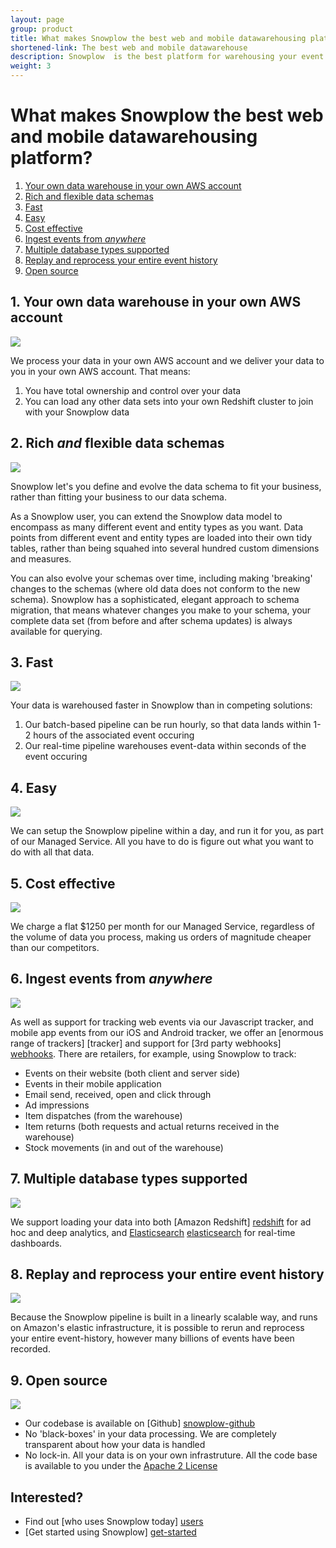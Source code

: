 ```yaml
---
layout: page
group: product
title: What makes Snowplow the best web and mobile datawarehousing platform
shortened-link: The best web and mobile datawarehouse
description: Snowplow  is the best platform for warehousing your event (including web and mobile data).
weight: 3
---
```


# What makes Snowplow the best web and mobile datawarehousing platform?

1. [Your own data warehouse in your own AWS account](#your-own-datawarehouse)
2. [Rich and flexible data schemas](#rich-and-flexible-data-schemas)
3. [Fast](#fast)
4. [Easy](#easy)
5. [Cost effective](#cost-effective)
6. [Ingest events from *anywhere*](#ingest-events-from-anywhere)
7. [Multiple database types supported](#multiple-storage-targets-supported)
8. [Replay and reprocess your entire event history](#replay-and-reprocess)
9. [Open source](#open-source)


<h2><a name="your-own-datawarehouse">1. Your own data warehouse in your own AWS account</a></h2>

<img src="/assets/img/product/own-datawarehouse.png" class="center-block" />

We process your data in your own AWS account and we deliver your data to you in your own AWS account. That means:

1. You have total ownership and control over your data
2. You can load any other data sets into your own Redshift cluster to join with your Snowplow data

<h2><a name="rich-and-flexible-data-schemas">2. Rich <em>and</em> flexible data schemas</a></h2>

<img src="/assets/img/product/rich-and-flexible-data-schemas.png" class="center-block" />

Snowplow let's you define and evolve the data schema to fit your business, rather than fitting your business to our data schema.

As a Snowplow user, you can extend the Snowplow data model to encompass as many different event and entity types as you want. Data points from different event and entity types are loaded into their own tidy tables, rather than being squahed into several hundred custom dimensions and measures.

You can also evolve your schemas over time, including making 'breaking' changes to the schemas (where old data does not conform to the new schema). Snowplow has a sophisticated, elegant approach to schema migration, that means whatever changes you make to your schema, your complete data set (from before and after schema updates) is always available for querying.

<h2><a name="fast">3. Fast</a></h2>

<img src="/assets/img/product/fast.png" class="center-block" />

Your data is warehoused faster in Snowplow than in competing solutions:

1. Our batch-based pipeline can be run hourly, so that data lands within 1-2 hours of the associated event occuring
2. Our real-time pipeline warehouses event-data within seconds of the event occuring

<h2><a name="easy">4. Easy</a></h2>

<img src="/assets/img/product/easy.png" class="center-block" />

We can setup the Snowplow pipeline within a day, and run it for you, as part of our Managed Service. All you have to do is figure out what you want to do with all that data.

<h2><a name="cost-effective">5. Cost effective</a></h2>

<img src="/assets/img/product/cost-effective.png" class="center-block" />

We charge a flat $1250 per month for our Managed Service, regardless of the volume of data you process, making us orders of magnitude cheaper than our competitors.

<h2><a name="ingest-events-from-anywhere">6. Ingest events from <em>anywhere</em></a></h2>

<img src="/assets/img/product/ingest-data-from-anywhere.png" class="center-block" />

As well as support for tracking web events via our Javascript tracker, and mobile app events from our iOS and Android tracker, we offer an [enormous range of trackers] [tracker] and support for [3rd party webhooks] [webhooks]. There are retailers, for example, using Snowplow to track:

* Events on their website (both client and server side)
* Events in their mobile application
* Email send, received, open and click through
* Ad impressions
* Item dispatches (from the warehouse)
* Item returns (both requests and actual returns received in the warehouse)
* Stock movements (in and out of the warehouse)

<h2><a name="multiple-storage-targets-supported">7. Multiple database types supported</a></h2>

<img src="/assets/img/product/multiple-storage-targets-supported.png" class="center-block" />

We support loading your data into both [Amazon Redshift] [redshift] for ad hoc and deep analytics, and [Elasticsearch] [elasticsearch] for real-time dashboards.

<h2><a name="replay-and-reprocess">8. Replay and reprocess your entire event history</a></h2>

<img src="/assets/img/product/replay.png" class="center-block" />

Because the Snowplow pipeline is built in a linearly scalable way, and runs on Amazon's elastic infrastructure, it is possible to rerun and reprocess your entire event-history, however many billions of events have been recorded.


<h2><a name="open-source">9. Open source</a></h2>

<img src="/assets/img/product/github.png" class="center-block" />

* Our codebase is available on [Github] [snowplow-github]
* No 'black-boxes' in your data processing. We are completely transparent about how your data is handled
* No lock-in. All your data is on your own infrastruture. All the code base is available to you under the [Apache 2 License][apache-2]

## Interested?

* Find out [who uses Snowplow today] [users]
* [Get started using Snowplow] [get-started]

[elasticsearch]: https://www.elastic.co/
[redshift]: http://aws.amazon.com/redshift/
[snowplow-github]: https://github.com/snowplow/
[apache-2]: https://www.apache.org/licenses/LICENSE-2.0
[trackers]: https://github.com/snowplow/?utf8=%E2%9C%93&query=tracker
[webhooks]: /blog/2014/11/10/snowplow-0.9.11-released-with-webhook-support/

[users]: who-uses-snowplow.html
[get-started]: get-started.html
[real-time]: snowplow-realtime.html
